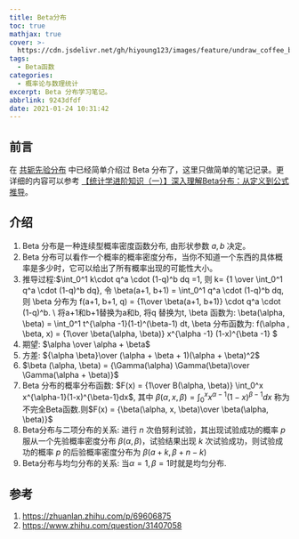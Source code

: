 ```yaml
---
title: Beta分布
toc: true
mathjax: true
cover: >-
  https://cdn.jsdelivr.net/gh/hiyoung123/images/feature/undraw_coffee_break_h3uu.svg
tags:
  - Beta函数
categories:
  - 概率论与数理统计
excerpt: Beta 分布学习笔记。
abbrlink: 9243dfdf
date: 2021-01-24 10:31:42
---
```


## 前言

在 [共轭先验分布](https://hiyoungai.com/posts/b6eca691.html) 中已经简单介绍过 Beta 分布了，这里只做简单的笔记记录。更详细的内容可以参考 [【统计学进阶知识（一）】深入理解Beta分布：从定义到公式推导](https://zhuanlan.zhihu.com/p/69606875)。

## 介绍

1. Beta 分布是一种连续型概率密度函数分布, 由形状参数 $a, b$ 决定。
2. Beta 分布可以看作一个概率的概率密度分布，当你不知道一个东西的具体概率是多少时，它可以给出了所有概率出现的可能性大小。
3. 推导过程:$\int_0^1 k\cdot q^a \cdot (1-q)^b dq =1, 则 k= {1 \over \int_0^1 q^a \cdot (1-q)^b dq}, 令 \beta(a+1, b+1) = \int_0^1 q^a \cdot (1-q)^b dq, 则 \beta 分布为 f(a+1, b+1, q) = {1\over \beta(a+1, b+1)} \cdot q^a \cdot (1-q)^b. \\ 将a+1和b+1替换为a和b, 将q 替换为t, \beta 函数为: \beta(\alpha, \beta) = \int_0^1 t^{\alpha -1}(1-t)^(\beta-1) dt, \beta 分布函数为: f(\alpha , \beta, x) = {1\over \beta(\alpha, \beta)} x^{\alpha -1} (1-x)^{\beta -1} $
4. 期望: $\alpha \over \alpha + \beta$
5. 方差: ${\alpha \beta}\over  (\alpha + \beta + 1)(\alpha + \beta)^2$
6. $\beta (\alpha, \beta) = {\Gamma(\alpha) \Gamma(\beta)\over \Gamma(\alpha + \beta)}$
7. Beta 分布的概率分布函数: $F(x) = {1\over B(\alpha, \beta)} \int_0^x x^{\alpha-1}(1-x)^{\beta-1}dx$, 其中 $\beta(\alpha, x, \beta) = \int_0^x x^{\alpha-1}(1-x)^{\beta-1}dx$ 称为不完全Beta函数.则$F(x) = {\beta(\alpha, x, \beta)\over \beta(\alpha, \beta)}$
8. Beta分布与二项分布的关系: 进行 $n$ 次伯努利试验，其出现试验成功的概率 $p$ 服从一个先验概率密度分布 $\beta (\alpha, \beta)$，试验结果出现 $k$ 次试验成功，则试验成功的概率 $p$ 的后验概率密度分布为 $\beta(a+k, \beta+n-k)$
9. Beta分布与均匀分布的关系: 当$\alpha=1, \beta=1$时就是均匀分布.

## 参考

1. https://zhuanlan.zhihu.com/p/69606875
2. https://www.zhihu.com/question/31407058